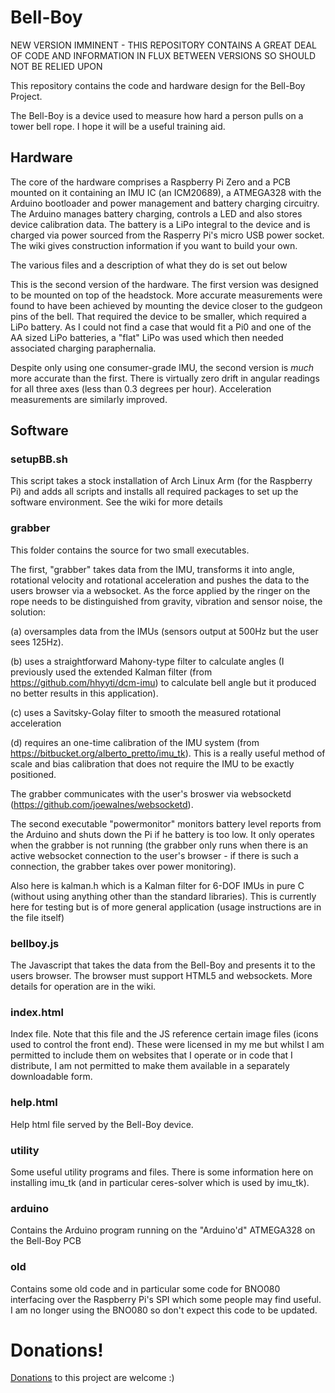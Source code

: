 # Bell-Boy
NEW VERSION IMMINENT - THIS REPOSITORY CONTAINS A GREAT DEAL OF CODE AND INFORMATION IN FLUX BETWEEN VERSIONS SO SHOULD NOT BE RELIED UPON

This repository contains the code and hardware design for the Bell-Boy Project.  

The Bell-Boy is a device used to measure how hard a person pulls on a tower bell rope.  I hope it will be a useful training aid.  

## Hardware

The core of the hardware comprises a Raspberry Pi Zero and a PCB mounted on it containing an IMU IC (an ICM20689), a ATMEGA328 with the Arduino bootloader and power management and battery charging circuitry.  The Arduino manages battery charging, controls a LED and also stores device calibration data.  The battery is a LiPo integral to the device and is charged via power sourced from the Rasperry Pi's micro USB power socket.  The wiki gives construction information if you want to build your own.

The various files and a description of what they do is set out below

This is the second version of the hardware.  The first version was designed to be mounted on top of the headstock.  More accurate measurements were found to have been achieved by mounting the device closer to the gudgeon pins of the bell.  That required the device to be smaller, which required a LiPo battery. As I could not find a case that would fit a Pi0 and one of the AA sized LiPo batteries, a "flat" LiPo was used which then needed associated charging paraphernalia.

Despite only using one consumer-grade IMU, the second version is *much* more accurate than the first.  There is virtually zero drift in angular readings for all three axes (less than 0.3 degrees per hour).  Acceleration measurements are similarly improved.

## Software

### setupBB.sh

This script takes a stock installation of Arch Linux Arm (for the Raspberry Pi) and adds all scripts and installs all required packages to set up the software environment.  See the wiki for more details 

### grabber

This folder contains the source for two small executables.  

The first, "grabber" takes data from the IMU, transforms it into angle, rotational velocity and rotational acceleration and pushes the data to the users browser via a websocket.  As the force applied by the ringer on the rope needs to be distinguished from gravity, vibration and sensor noise, the solution:

(a) oversamples data from the IMUs (sensors output at 500Hz but the user sees 125Hz).

(b) uses a straightforward Mahony-type filter to calculate angles (I previously used the extended Kalman filter (from https://github.com/hhyyti/dcm-imu) to calculate bell angle but it produced no better results in this application).

(c) uses a Savitsky-Golay filter to smooth the measured rotational acceleration

(d) requires an one-time calibration of the IMU system (from https://bitbucket.org/alberto_pretto/imu_tk).  This is a really useful method of scale and bias calibration that does not require the IMU to be exactly positioned.

The grabber communicates with the user's broswer via websocketd (https://github.com/joewalnes/websocketd). 

The second executable "powermonitor" monitors battery level reports from the Arduino and shuts down the Pi if he battery is too low.  It only operates when the grabber is not running (the grabber only runs when there is an active websocket connection to the user's browser - if there is such a connection, the grabber takes over power monitoring).

Also here is kalman.h which is a Kalman filter for 6-DOF IMUs in pure C (without using anything other than the standard libraries).  This is currently here for testing but is of more general application (usage instructions are in the file itself)

### bellboy.js

The Javascript that takes the data from the Bell-Boy and presents it to the users browser.  The browser must support HTML5 and websockets.  More details for operation are in the wiki.

### index.html

Index file.  Note that this file and the JS reference certain image files (icons used to control the front end).  These were licensed in my me but whilst I am permitted to include them on websites that I operate or in code that I distribute, I am not permitted to make them available in a separately downloadable form.

### help.html

Help html file served by the Bell-Boy device.

### utility

Some useful utility programs and files.  There is some information here on installing imu_tk (and in particular ceres-solver which is used by imu_tk).

### arduino

Contains the Arduino program running on the "Arduino'd" ATMEGA328 on the Bell-Boy PCB

### old 

Contains some old code and in particular some code for BNO080 interfacing over the Raspberry Pi's SPI which some people may find useful.  I am no longer using the BNO080 so don't expect this code to be updated.

# Donations!
[Donations](https://paypal.me/PBUK) to this project are welcome :)
